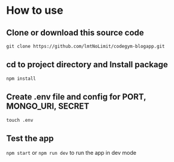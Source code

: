 # How to use
## Clone or download this source code
`git clone https://github.com/lmtNoLimit/codegym-blogapp.git` 

## cd to project directory and Install package
`npm install`

## Create .env file and config for PORT, MONGO_URI, SECRET
`touch .env`

## Test the app 
`npm start` or `npm run dev` to run the app in dev mode